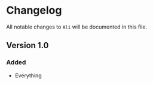 # Changelog

All notable changes to `Ali` will be documented in this file.

## Version 1.0

### Added
- Everything
